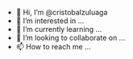 - 👋 Hi, I’m @cristobalzuluaga
- 👀 I’m interested in ...
- 🌱 I’m currently learning ...
- 💞️ I’m looking to collaborate on ...
- 📫 How to reach me ...

<!---
cristobalzuluaga/cristobalzuluaga is a ✨ special ✨ repository because its `README.md` (this file) appears on your GitHub profile.
You can click the Preview link to take a look at your changes.
--->
